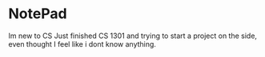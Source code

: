 # NotePad
Im new to CS Just finished CS 1301 and trying to start a project on the 
side, even thought I feel like i dont know anything. 
